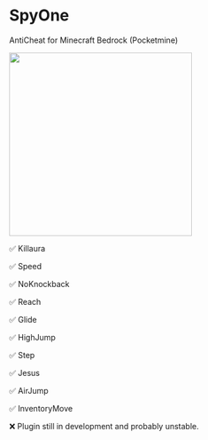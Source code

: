 # SpyOne
AntiCheat for Minecraft Bedrock (Pocketmine)

<img src="https://user-images.githubusercontent.com/27158937/180584362-9a9f1014-78a7-4d31-b1a7-5364e520046b.jpg" width="330" />

✅ Killaura 

✅ Speed 

✅ NoKnockback 

✅ Reach

✅ Glide

✅ HighJump

✅ Step

✅ Jesus

✅ AirJump

✅ InventoryMove

❌ Plugin still in development and probably unstable. 


